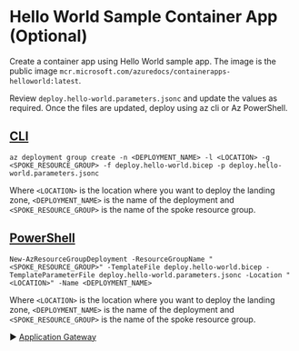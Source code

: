 # Hello World Sample Container App (Optional)

Create a container app using Hello World sample app. The image is the public image `mcr.microsoft.com/azuredocs/containerapps-helloworld:latest`.

Review `deploy.hello-world.parameters.jsonc` and update the values as required. Once the files are updated, deploy using az cli or Az PowerShell.

## [CLI](#tab/CLI)

```azurecli
az deployment group create -n <DEPLOYMENT_NAME> -l <LOCATION> -g <SPOKE_RESOURCE_GROUP> -f deploy.hello-world.bicep -p deploy.hello-world.parameters.jsonc
```

Where `<LOCATION>` is the location where you want to deploy the landing zone, `<DEPLOYMENT_NAME>` is the name of the deployment and `<SPOKE_RESOURCE_GROUP>` is the name of the spoke resource group.

## [PowerShell](#tab/PowerShell)

```azurepowershell
New-AzResourceGroupDeployment -ResourceGroupName "<SPOKE_RESOURCE_GROUP>" -TemplateFile deploy.hello-world.bicep -TemplateParameterFile deploy.hello-world.parameters.jsonc -Location "<LOCATION>" -Name <DEPLOYMENT_NAME>
```

Where `<LOCATION>` is the location where you want to deploy the landing zone, `<DEPLOYMENT_NAME>` is the name of the deployment and `<SPOKE_RESOURCE_GROUP>` is the name of the spoke resource group.

:arrow_forward: [Application Gateway](../06-application-gateway)
